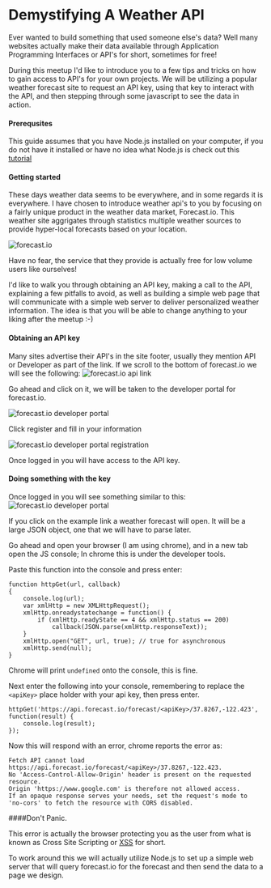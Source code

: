 # Demystifying A Weather API

Ever wanted to build something that used someone else's data? Well many websites actually make their data available through Application Programming Interfaces or API's for short, sometimes for free!

During this meetup I'd like to introduce you to a few tips and tricks on how to gain access to API's for your own projects. We will be utilizing a popular weather forecast site to request an API key, using that key to interact with the API, and then stepping through some javascript to see the data in action.

#### Prerequsites

This guide assumes that you have Node.js installed on your computer, if you do not have it installed or have no idea what Node.js is check out this [tutorial](https://html5hive.org/complete-beginners-guide-to-node-js/)


#### Getting started

These days weather data seems to be everywhere, and in some regards it is everywhere.  I have chosen to introduce weather api's to you by focusing on a fairly unique product in the weather data market, Forecast.io.  This weather site aggrigates through statistics multiple weather sources to provide hyper-local forecasts based on your location.

![forecast.io](./images/forecastIO.jpg)

Have no fear, the service that they provide is actually free for low volume users like ourselves!

I'd like to walk you through obtaining an API key, making a call to the API, explaining a few pitfalls to avoid, as well as building a simple web page that will communicate with a simple web server to deliver personalized weather information.  The idea is that you will be able to change anything to your liking after the meetup :-)


#### Obtaining an API key

Many sites advertise their API's in the site footer, usually they mention API or Developer as part of the link.  If we scroll to the bottom of forecast.io we will see the following:
![forecast.io api link](./images/apiLink.jpg)

Go ahead and click on it, we will be taken to the developer portal for forecast.io.

![forecast.io developer portal](./images/developerSection.jpg)

Click register and fill in your information

![forecast.io developer portal registration](./images/register.jpg)


Once logged in you will have access to the API key.


#### Doing something with the key
Once logged in you will see something similar to this:
![forecast.io developer portal](./images/portal.jpg)

If you click on the example link a weather forecast will open.  It will be a large JSON object, one that we will have to parse later.

Go ahead and open your browser (I am using chrome), and in a new tab open the JS console; In chrome this is under the developer tools.

Paste this function into the console and press enter:

    function httpGet(url, callback)
    {
        console.log(url);
        var xmlHttp = new XMLHttpRequest();
        xmlHttp.onreadystatechange = function() {
            if (xmlHttp.readyState == 4 && xmlHttp.status == 200)
                callback(JSON.parse(xmlHttp.responseText));
        }
        xmlHttp.open("GET", url, true); // true for asynchronous
        xmlHttp.send(null);
    }

Chrome will print `undefined` onto the console, this is fine.

Next enter the following into your console, remembering to replace the `<apiKey>` place holder with your api key, then press enter.

    httpGet('https://api.forecast.io/forecast/<apiKey>/37.8267,-122.423', function(result) { 
        console.log(result);
    });
    
Now this will respond with an error, chrome reports the error as:

    Fetch API cannot load https://api.forecast.io/forecast/<apiKey>/37.8267,-122.423. 
    No 'Access-Control-Allow-Origin' header is present on the requested resource. 
    Origin 'https://www.google.com' is therefore not allowed access. 
    If an opaque response serves your needs, set the request's mode to 'no-cors' to fetch the resource with CORS disabled.
    
####Don't Panic.

This error is actually the browser protecting you as the user from what is known as Cross Site Scripting or [XSS](https://en.wikipedia.org/wiki/Cross-site_scripting) for short.

To work around this we will actually utilize Node.js to set up a simple web server that will query forecast.io for the forecast and then send the data to a page we design.